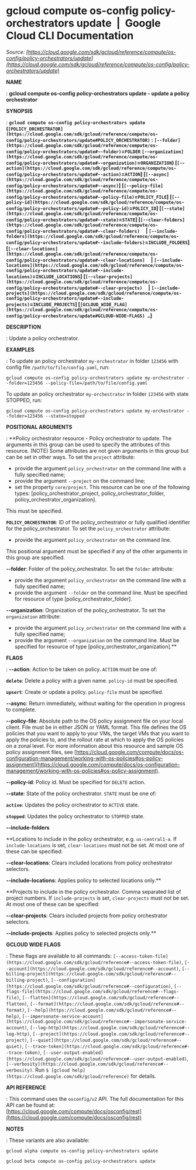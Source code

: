 # gcloud compute os-config policy-orchestrators update  |  Google Cloud CLI Documentation

*Source: [https://cloud.google.com/sdk/gcloud/reference/compute/os-config/policy-orchestrators/update](https://cloud.google.com/sdk/gcloud/reference/compute/os-config/policy-orchestrators/update)*

**NAME**

: **gcloud compute os-config policy-orchestrators update - update a policy orchestrator**

**SYNOPSIS**

: **`gcloud compute os-config policy-orchestrators update` (`[POLICY_ORCHESTRATOR](https://cloud.google.com/sdk/gcloud/reference/compute/os-config/policy-orchestrators/update#POLICY_ORCHESTRATOR)` : `[--folder](https://cloud.google.com/sdk/gcloud/reference/compute/os-config/policy-orchestrators/update#--folder)`=`FOLDER` `[--organization](https://cloud.google.com/sdk/gcloud/reference/compute/os-config/policy-orchestrators/update#--organization)`=`ORGANIZATION`) [`[--action](https://cloud.google.com/sdk/gcloud/reference/compute/os-config/policy-orchestrators/update#--action)`=`ACTION`] [`[--async](https://cloud.google.com/sdk/gcloud/reference/compute/os-config/policy-orchestrators/update#--async)`] [`[--policy-file](https://cloud.google.com/sdk/gcloud/reference/compute/os-config/policy-orchestrators/update#--policy-file)`=`POLICY_FILE`] [`[--policy-id](https://cloud.google.com/sdk/gcloud/reference/compute/os-config/policy-orchestrators/update#--policy-id)`=`POLICY_ID`] [`[--state](https://cloud.google.com/sdk/gcloud/reference/compute/os-config/policy-orchestrators/update#--state)`=`STATE`] [`[--clear-folders](https://cloud.google.com/sdk/gcloud/reference/compute/os-config/policy-orchestrators/update#--clear-folders)`     | `[--include-folders](https://cloud.google.com/sdk/gcloud/reference/compute/os-config/policy-orchestrators/update#--include-folders)`=`INCLUDE_FOLDERS`] [`[--clear-locations](https://cloud.google.com/sdk/gcloud/reference/compute/os-config/policy-orchestrators/update#--clear-locations)`     | `[--include-locations](https://cloud.google.com/sdk/gcloud/reference/compute/os-config/policy-orchestrators/update#--include-locations)`=`INCLUDE_LOCATIONS`] [`[--clear-projects](https://cloud.google.com/sdk/gcloud/reference/compute/os-config/policy-orchestrators/update#--clear-projects)`     | `[--include-projects](https://cloud.google.com/sdk/gcloud/reference/compute/os-config/policy-orchestrators/update#--include-projects)`=`INCLUDE_PROJECTS`] [`[GCLOUD_WIDE_FLAG](https://cloud.google.com/sdk/gcloud/reference/compute/os-config/policy-orchestrators/update#GCLOUD-WIDE-FLAGS) …`]**

**DESCRIPTION**

: Update a policy orchestrator.

**EXAMPLES**

: To update an policy orchestrator `my-orchestrator` in folder
`123456` with config file `/path/to/file/config.yaml`,
run:

```
gcloud compute os-config policy-orchestrators update my-orchestrator --folder=123456 --policy-file=/path/to/file/config.yaml
```

To update an policy orchestrator `my-orchestrator` in folder
`123456` with state STOPPED, run:

```
gcloud compute os-config policy-orchestrators update my-orchestrator --folder=123456 --state=stopped
```

**POSITIONAL ARGUMENTS**

: **Policy orchestrator resource - Policy orchestrator to update. The arguments in
this group can be used to specify the attributes of this resource. (NOTE) Some
attributes are not given arguments in this group but can be set in other ways.
To set the `project` attribute:

- provide the argument `policy_orchestrator` on the command line with a
fully specified name;
- provide the argument `--project` on the command line;
- set the property `core/project`. This resource can be one of the
following types: [policy_orchestrator_project, policy_orchestrator_folder,
policy_orchestrator_organization].

This must be specified.

**`POLICY_ORCHESTRATOR`**:
ID of the policy_orchestrator or fully qualified identifier for the
policy_orchestrator.
To set the `policy_orchestrator` attribute:

- provide the argument `policy_orchestrator` on the command line.

This positional argument must be specified if any of the other arguments in this
group are specified.

**--folder**:
Folder of the policy_orchestrator.
To set the `folder` attribute:

- provide the argument `policy_orchestrator` on the command line with a
fully specified name;
- provide the argument `--folder` on the command line. Must be
specified for resource of type [policy_orchestrator_folder].

**--organization**:
Organization of the policy_orchestrator.
To set the `organization` attribute:

- provide the argument `policy_orchestrator` on the command line with a
fully specified name;
- provide the argument `--organization` on the command line. Must be
specified for resource of type [policy_orchestrator_organization].**

**FLAGS**

: **--action**:
Action to be taken on policy. `ACTION` must be one of:

**`delete`**:
Delete a policy with a given name. `policy-id` must be specified.

**`upsert`**:
Create or update a policy. `policy-file` must be specified.

**--async**:
Return immediately, without waiting for the operation in progress to complete.

**--policy-file**:
Absolute path to the OS policy assignment file on your local client. File must
be in either JSON or YAML format. This file defines the OS policies that you
want to apply to your VMs, the target VMs that you want to apply the policies
to, and the rollout rate at which to apply the OS policies on a zonal level. For
more information about this resource and sample OS policy assignment files, see
[https://cloud.google.com/compute/docs/os-configuration-management/working-with-os-policies#os-policy-assignment](https://cloud.google.com/compute/docs/os-configuration-management/working-with-os-policies#os-policy-assignment).

**--policy-id**:
Policy id. Must be specified for `DELETE` action.

**--state**:
State of the policy orchestrator. `STATE` must be one of:

**`active`**:
Updates the policy orchestrator to `ACTIVE` state.

**`stopped`**:
Updates the policy orchestrator to `STOPPED` state.

**--include-folders**

**Locations to include in the policy orchestrator, e.g.
`us-central1-a`. If `include-locations` is set,
`clear-locations` must not be set.
At most one of these can be specified:

**--clear-locations**:
Clears included locations from policy orchestrator selectors.

**--include-locations**:
Applies policy to selected locations only.**

**Projects to include in the policy orchestrator. Comma separated list of project
numbers. If `include-projects` is set, `clear-projects`
must not be set.
At most one of these can be specified:

**--clear-projects**:
Clears included projects from policy orchestrator selectors.

**--include-projects**:
Applies policy to selected projects only.**

**GCLOUD WIDE FLAGS**

: These flags are available to all commands: `[--access-token-file](https://cloud.google.com/sdk/gcloud/reference#--access-token-file)`,
`[--account](https://cloud.google.com/sdk/gcloud/reference#--account)`, `[--billing-project](https://cloud.google.com/sdk/gcloud/reference#--billing-project)`,
`[--configuration](https://cloud.google.com/sdk/gcloud/reference#--configuration)`,
`[--flags-file](https://cloud.google.com/sdk/gcloud/reference#--flags-file)`,
`[--flatten](https://cloud.google.com/sdk/gcloud/reference#--flatten)`, `[--format](https://cloud.google.com/sdk/gcloud/reference#--format)`, `[--help](https://cloud.google.com/sdk/gcloud/reference#--help)`, `[--impersonate-service-account](https://cloud.google.com/sdk/gcloud/reference#--impersonate-service-account)`,
`[--log-http](https://cloud.google.com/sdk/gcloud/reference#--log-http)`,
`[--project](https://cloud.google.com/sdk/gcloud/reference#--project)`, `[--quiet](https://cloud.google.com/sdk/gcloud/reference#--quiet)`, `[--trace-token](https://cloud.google.com/sdk/gcloud/reference#--trace-token)`, `[--user-output-enabled](https://cloud.google.com/sdk/gcloud/reference#--user-output-enabled)`,
`[--verbosity](https://cloud.google.com/sdk/gcloud/reference#--verbosity)`.
Run `$ [gcloud help](https://cloud.google.com/sdk/gcloud/reference)` for details.

**API REFERENCE**

: This command uses the `osconfig/v2` API. The full documentation for
this API can be found at: [https://cloud.google.com/compute/docs/osconfig/rest](https://cloud.google.com/compute/docs/osconfig/rest)

**NOTES**

: These variants are also available:

```
gcloud alpha compute os-config policy-orchestrators update
```

```
gcloud beta compute os-config policy-orchestrators update
```